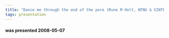 ```yaml
---
title: "Dance me through the end of the pore (Rune M Holt, NTNU & SINTEF and Pål-Eric Øren, Numerical Rocks)"
tags: presentation
---
```

#### was presented 2008-05-07 

